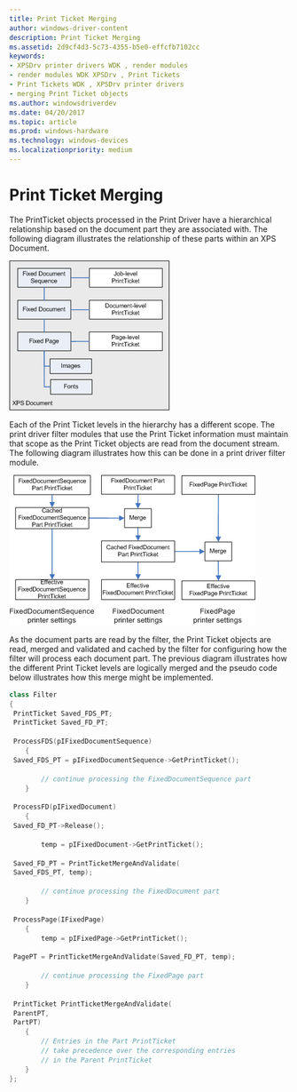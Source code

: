 ```yaml
---
title: Print Ticket Merging
author: windows-driver-content
description: Print Ticket Merging
ms.assetid: 2d9cf4d3-5c73-4355-b5e0-effcfb7102cc
keywords:
- XPSDrv printer drivers WDK , render modules
- render modules WDK XPSDrv , Print Tickets
- Print Tickets WDK , XPSDrv printer drivers
- merging Print Ticket objects
ms.author: windowsdriverdev
ms.date: 04/20/2017
ms.topic: article
ms.prod: windows-hardware
ms.technology: windows-devices
ms.localizationpriority: medium
---
```


# Print Ticket Merging


The PrintTicket objects processed in the Print Driver have a hierarchical relationship based on the document part they are associated with. The following diagram illustrates the relationship of these parts within an XPS Document.

![diagram illustrating document parts in an xps document](images/ptpcxps1.gif)

Each of the Print Ticket levels in the hierarchy has a different scope. The print driver filter modules that use the Print Ticket information must maintain that scope as the Print Ticket objects are read from the document stream. The following diagram illustrates how this can be done in a print driver filter module.

![diagram illustrating how the different print ticket levels are logically merged ](images/ptpcxps2.gif)

As the document parts are read by the filter, the Print Ticket objects are read, merged and validated and cached by the filter for configuring how the filter will process each document part. The previous diagram illustrates how the different Print Ticket levels are logically merged and the pseudo code below illustrates how this merge might be implemented.

```cpp
class Filter
{
 PrintTicket Saved_FDS_PT;
 PrintTicket Saved_FD_PT;

 ProcessFDS(pIFixedDocumentSequence)
    {
 Saved_FDS_PT = pIFixedDocumentSequence->GetPrintTicket();

        // continue processing the FixedDocumentSequence part
    }

 ProcessFD(pIFixedDocument)
    {
 Saved_FD_PT->Release();

        temp = pIFixedDocument->GetPrintTicket();

 Saved_FD_PT = PrintTicketMergeAndValidate(
 Saved_FDS_PT, temp);

        // continue processing the FixedDocument part
    }

 ProcessPage(IFixedPage)
    {
        temp = pIFixedPage->GetPrintTicket();

 PagePT = PrintTicketMergeAndValidate(Saved_FD_PT, temp);

        // continue processing the FixedPage part
    }

 PrintTicket PrintTicketMergeAndValidate(
 ParentPT,
 PartPT)
    {
        // Entries in the Part PrintTicket 
        // take precedence over the corresponding entries 
        // in the Parent PrintTicket
    }
};
```

 

 




